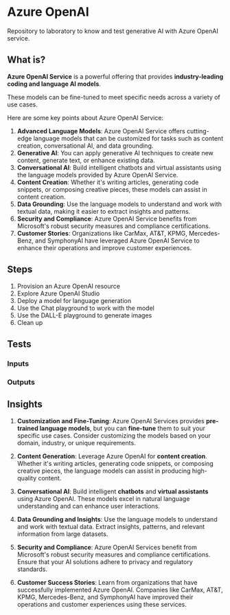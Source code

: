 # Azure OpenAI

Repository to laboratory to know and test generative AI with Azure OpenAI service.

## What is? 

**Azure OpenAI Service** is a powerful offering that provides **industry-leading coding and language AI models**. 

These models can be fine-tuned to meet specific needs across a variety of use cases. 

Here are some key points about Azure OpenAI Service:

1. **Advanced Language Models**: Azure OpenAI Service offers cutting-edge language models that can be customized for tasks such as content creation, conversational AI, and data grounding.
2. **Generative AI**: You can apply generative AI techniques to create new content, generate text, or enhance existing data.
3. **Conversational AI**: Build intelligent chatbots and virtual assistants using the language models provided by Azure OpenAI Service.
4. **Content Creation**: Whether it's writing articles, generating code snippets, or composing creative pieces, these models can assist in content creation.
5. **Data Grounding**: Use the language models to understand and work with textual data, making it easier to extract insights and patterns.
6. **Security and Compliance**: Azure OpenAI Service benefits from Microsoft's robust security measures and compliance certifications.
7. **Customer Stories**: Organizations like CarMax, AT&T, KPMG, Mercedes-Benz, and SymphonyAI have leveraged Azure OpenAI Service to enhance their operations and improve customer experiences.

## Steps

1. Provision an Azure OpenAI resource
2. Explore Azure OpenAI Studio
3. Deploy a model for language generation
4. Use the Chat playground to work with the model
5. Use the DALL-E playground to generate images
6. Clean up

## Tests

### Inputs

### Outputs

## Insights

1. **Customization and Fine-Tuning**: Azure OpenAI Services provides **pre-trained language models**, but you can **fine-tune** them to suit your specific use cases. Consider customizing the models based on your domain, industry, or unique requirements.

2. **Content Generation**: Leverage Azure OpenAI for **content creation**. Whether it's writing articles, generating code snippets, or composing creative pieces, the language models can assist in producing high-quality content.

3. **Conversational AI**: Build intelligent **chatbots** and **virtual assistants** using Azure OpenAI. These models excel in natural language understanding and can enhance user interactions.

4. **Data Grounding and Insights**: Use the language models to understand and work with textual data. Extract insights, patterns, and relevant information from large datasets.

5. **Security and Compliance**: Azure OpenAI Services benefit from Microsoft's robust security measures and compliance certifications. Ensure that your AI solutions adhere to privacy and regulatory standards.

6. **Customer Success Stories**: Learn from organizations that have successfully implemented Azure OpenAI. Companies like CarMax, AT&T, KPMG, Mercedes-Benz, and SymphonyAI have improved their operations and customer experiences using these services.

